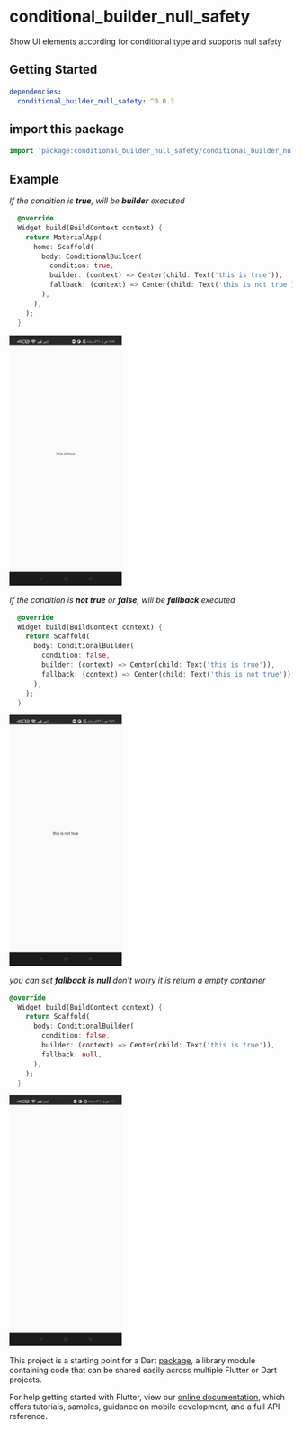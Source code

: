 # conditional_builder_null_safety

Show UI elements according for conditional type and supports null safety

## Getting Started

```yaml
dependencies:
  conditional_builder_null_safety: ^0.0.3
```

## import this package
```dart
import 'package:conditional_builder_null_safety/conditional_builder_null_safety.dart';
```
## Example
*If the condition is ***true***, will be ***builder*** executed*
```dart
  @override
  Widget build(BuildContext context) {
    return MaterialApp(
      home: Scaffold(
        body: ConditionalBuilder(
          condition: true,
          builder: (context) => Center(child: Text('this is true')),
          fallback: (context) => Center(child: Text('this is not true')),
        ),
      ),
    );
  }
```

<img src="Screenshot_2.jpg" width="200"/>

*If the condition is ***not true*** or ***false***, will be ***fallback*** executed*
```dart
  @override
  Widget build(BuildContext context) {
    return Scaffold(
      body: ConditionalBuilder(
        condition: false,
        builder: (context) => Center(child: Text('this is true')),
        fallback: (context) => Center(child: Text('this is not true')),
      ),
    );
  }
```

<img src="Screenshot_3.jpg" width="200"/>

*you can set ***fallback is null*** don't worry it is return a empty container*
```dart
@override
  Widget build(BuildContext context) {
    return Scaffold(
      body: ConditionalBuilder(
        condition: false,
        builder: (context) => Center(child: Text('this is true')),
        fallback: null,
      ),
    );
  }
```
<img src="https://github.com/HamadaAllipy/conditonal_builder_null_safety/blob/version_0.0.3/Screenshot_1.jpg" width="200"/>

This project is a starting point for a Dart
[package](https://flutter.dev/developing-packages/),
a library module containing code that can be shared easily across
multiple Flutter or Dart projects.

For help getting started with Flutter, view our 
[online documentation](https://flutter.dev/docs), which offers tutorials, 
samples, guidance on mobile development, and a full API reference.
